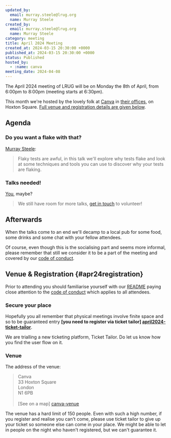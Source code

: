 ```yaml
---
updated_by:
  email: murray.steele@lrug.org
  name: Murray Steele
created_by:
  email: murray.steele@lrug.org
  name: Murray Steele
category: meeting
title: April 2024 Meeting
created_at: 2024-03-15 20:30:00 +0000
published_at: 2024-03-15 20:30:00 +0000
status: Published
hosted_by:
  - :name: canva
meeting_date: 2024-04-08
---
```


The April 2024 meeting of LRUG will be on Monday the 8th of April, from 6:00pm
to 8:00pm (meeting starts at 6:30pm).

This month we're hosted by the lovely folk at [Canva](https://www.canva.com/)
in [their offices][canva-venue], on Hoxton Square.
[Full venue and registration details are given below](#apr24registration).

## Agenda

### Do you want a flake with that?

[Murray Steele](http://h-lame.com):

> Flaky tests are awful, in this talk we'll explore why tests flake and look at
> some techniques and tools you can use to discover why your tests are flaking.

### Talks needed!

[You](mailto:talks@lrug.org), maybe?

> We still have room for more talks, [get in touch](mailto:talks@lrug.org) to volunteer!

## Afterwards

When the talks come to an end we'll decamp to a local pub for some food, some
drinks and some chat with your fellow attendees.

Of course, even though this is the socialising part and seems more
informal, please remember that still we consider it to be a part of the
meeting and covered by our [code of conduct](http://readme.lrug.org/#code-of-conduct).

## Venue & Registration {#apr24registration}

Prior to attending you should familiarise yourself with our
[README](http://readme.lrug.org/) paying close attention to the [code of
conduct](http://readme.lrug.org/#code-of-conduct) which applies to all
attendees.

### Secure your place

Hopefully you all remember that physical meetings involve finite space and so to
be guaranteed entry **[you need to register via ticket tailor]
[april2024-ticket-tailor]**.

We are trialling a new ticketing platform, Ticket Tailor. Do let us know how you
find the user flow on it.

### Venue

The address of the venue:

> Canva<br/>33 Hoxton Square<br/>London<br/>N1 6PB<br/><br/>[See on a map]
[canva-venue]

The venue has a hard limit of 150 people.  Even with such a high number, if you
register and realise you can't come, please use ticket tailor to give up your
ticket so someone else can come in your place.  We might be able to let in
people on the night who haven't registered, but we can't guarantee it.

[canva-venue]: https://maps.app.goo.gl/wZc9ZrChcZs8Gbba9
[april2024-ticket-tailor]: https://buytickets.at/lrug/1195141
